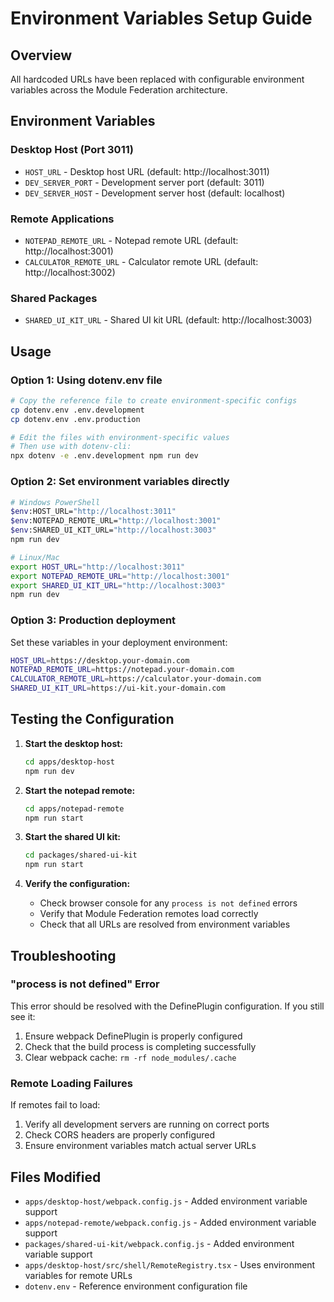 # Environment Variables Setup Guide

## Overview
All hardcoded URLs have been replaced with configurable environment variables across the Module Federation architecture.

## Environment Variables

### Desktop Host (Port 3011)
- `HOST_URL` - Desktop host URL (default: http://localhost:3011)
- `DEV_SERVER_PORT` - Development server port (default: 3011)
- `DEV_SERVER_HOST` - Development server host (default: localhost)

### Remote Applications
- `NOTEPAD_REMOTE_URL` - Notepad remote URL (default: http://localhost:3001)
- `CALCULATOR_REMOTE_URL` - Calculator remote URL (default: http://localhost:3002)

### Shared Packages
- `SHARED_UI_KIT_URL` - Shared UI kit URL (default: http://localhost:3003)

## Usage

### Option 1: Using dotenv.env file
```bash
# Copy the reference file to create environment-specific configs
cp dotenv.env .env.development
cp dotenv.env .env.production

# Edit the files with environment-specific values
# Then use with dotenv-cli:
npx dotenv -e .env.development npm run dev
```

### Option 2: Set environment variables directly
```bash
# Windows PowerShell
$env:HOST_URL="http://localhost:3011"
$env:NOTEPAD_REMOTE_URL="http://localhost:3001"
$env:SHARED_UI_KIT_URL="http://localhost:3003"
npm run dev

# Linux/Mac
export HOST_URL="http://localhost:3011"
export NOTEPAD_REMOTE_URL="http://localhost:3001"
export SHARED_UI_KIT_URL="http://localhost:3003"
npm run dev
```

### Option 3: Production deployment
Set these variables in your deployment environment:
```bash
HOST_URL=https://desktop.your-domain.com
NOTEPAD_REMOTE_URL=https://notepad.your-domain.com
CALCULATOR_REMOTE_URL=https://calculator.your-domain.com
SHARED_UI_KIT_URL=https://ui-kit.your-domain.com
```

## Testing the Configuration

1. **Start the desktop host:**
   ```bash
   cd apps/desktop-host
   npm run dev
   ```

2. **Start the notepad remote:**
   ```bash
   cd apps/notepad-remote
   npm run start
   ```

3. **Start the shared UI kit:**
   ```bash
   cd packages/shared-ui-kit
   npm run start
   ```

4. **Verify the configuration:**
   - Check browser console for any `process is not defined` errors
   - Verify that Module Federation remotes load correctly
   - Check that all URLs are resolved from environment variables

## Troubleshooting

### "process is not defined" Error
This error should be resolved with the DefinePlugin configuration. If you still see it:
1. Ensure webpack DefinePlugin is properly configured
2. Check that the build process is completing successfully
3. Clear webpack cache: `rm -rf node_modules/.cache`

### Remote Loading Failures
If remotes fail to load:
1. Verify all development servers are running on correct ports
2. Check CORS headers are properly configured
3. Ensure environment variables match actual server URLs

## Files Modified
- `apps/desktop-host/webpack.config.js` - Added environment variable support
- `apps/notepad-remote/webpack.config.js` - Added environment variable support  
- `packages/shared-ui-kit/webpack.config.js` - Added environment variable support
- `apps/desktop-host/src/shell/RemoteRegistry.tsx` - Uses environment variables for remote URLs
- `dotenv.env` - Reference environment configuration file
